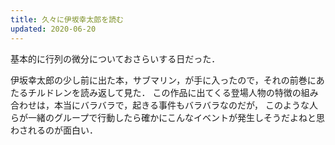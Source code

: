 ```yaml
---
title: 久々に伊坂幸太郎を読む
updated: 2020-06-20
---
```


基本的に行列の微分についておさらいする日だった．

伊坂幸太郎の少し前に出た本，サブマリン，が手に入ったので，それの前巻にあたるチルドレンを読み返して見た．
この作品に出てくる登場人物の特徴の組み合わせは，本当にバラバラで，起きる事件もバラバラなのだが，
このような人らが一緒のグループで行動したら確かにこんなイベントが発生しそうだよねと思わされるのが面白い．
